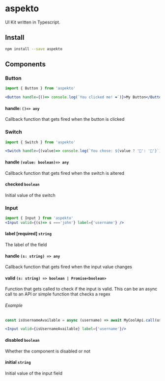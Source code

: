 # aspekto
UI Kit written in Typescript.

## Install

```bash
npm install --save aspekto
```

## Components

### Button

```jsx
import { Button } from 'aspekto'

<Button handle={()=> console.log(`You clicked me! ❤️`)}>My Button</Button>
```

#### handle: `()=> any`
Callback function that gets fired when the button is clicked

### Switch


```jsx
import { Switch } from 'aspekto'

<Switch handle={(value)=> console.log(`You chose: ${value ? '🍕': '🍔'}`)} />
```

#### handle `(value: boolean)=> any`
Callback function that gets fired when the switch is altered

#### checked `boolean`
Initial value of the switch

### Input

```jsx
import { Input } from 'aspekto'
<Input valid={(s)=> s ==='john'} label={'username'} />
```

#### label [required] `string`
The label of the field

#### handle `(s: string) => any`
Callback function that gets fired when the input value changes

#### valid `(s: string) => boolean | Promise<boolean>`

Function that gets called to check if the input is valid.
This can be an async call to an API or simple function that checks a regex

###### Example

```jsx
const isUsernameAvailable = async (username) => await MyCoolApi.call(username)

<Input valid={isUsernameAvailable} label={'username'}/>
```

#### disabled `boolean`
Whether the component is disabled or not

#### initial `string`
Initial value of the input field
